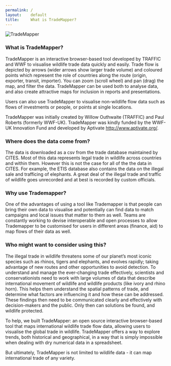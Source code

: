```yaml
---
permalink: /
layout:    default
title:     What is TradeMapper?
---
```

![TradeMapper](https://raw.githubusercontent.com/trademapper/trademapper-js/master/screenshot/trademapper.png "TradeMapper")


### What is TradeMapper?

TradeMapper is an interactive browser-based tool developed by TRAFFIC and WWF to visualise wildlife trade data quickly and easily. Trade flow is depicted by arrows (wider arrows show larger trade volume) and coloured points which represent the role of countries along the route (origin, exporter, transit, importer). You can zoom (scroll wheel) and pan (drag) the map, and filter the data. TradeMapper can be used both to analyse data, and also create attractive maps for inclusion in reports and presentations. 

Users can also use TradeMapper to visualise non-wildlife flow data such as flows of investments or people, or points at single locations.  

TradeMapper was initially created by Willow Outhwaite (TRAFFIC) and Paul Roberts (formerly WWF-UK). TradeMapper was kindly funded by the WWF-UK Innovation Fund and developed by Aptivate http://www.aptivate.org/.  


### Where does the data come from?

The data is downloaded as a csv from the trade database maintained by CITES. Most of this data represents legal trade in wildlife across countries and within them. However this is not the case for all of the the data in CITES.  For example, the ETIS database also contains the data on the illegal sale and trafficing of elephants. A great deal of the illegal trade and traffic of wildlife goes unrecorded and at best is recorded by custom officials. 

### Why use Trademapper?

One of the advantages of using a tool like Trademapper is that people can bring their own data to visualise and potentially can find data to match campaigns and local issues that matter to them as well. Teams are constantly working to devise interoperable and open processes to allow Trademapper to be customised for users in different areas (finance, aid) to map flows of their data as well. 

### Who might want to consider using this?

The illegal trade in wildlife threatens some of our planet’s most iconic species such as rhinos, tigers and elephants, and evolves rapidly; taking advantage of new routes and other opportunities to avoid detection. To understand and manage the ever-changing trade effectively, scientists and conservationists need to work with large volumes of data that describe international movement of wildlife and wildlife products (like ivory and rhino horn). This helps them understand the spatial patterns of trade, and determine what factors are influencing it and how these can be addressed. These findings then need to be communicated clearly and effectively with decision-makers and the public. Only then can solutions be found, and wildlife protected.

To help, we built TradeMapper: an open source interactive browser-based tool that maps international wildlife trade flow data, allowing users to visualise the global trade in wildlife. TradeMapper offers a way to explore trends, both historical and geographical, in a way that is simply impossible when dealing with dry numerical data in a spreadsheet.

But ultimately, TradeMapper is not limited to wildlife data - it can map international trade of any variety.
